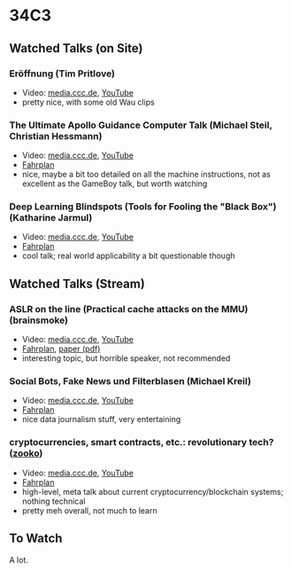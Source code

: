 # 34C3

## Watched Talks (on Site)

### Eröffnung (Tim Pritlove)

* Video: [media.ccc.de](https://media.ccc.de/v/34c3-9292-eroffnung_tuwat),
  [YouTube](https://www.youtube.com/watch?v=GE4T_HFR0qA)
* pretty nice, with some old Wau clips

### The Ultimate Apollo Guidance Computer Talk (Michael Steil, Christian Hessmann)

* Video:
  [media.ccc.de](https://media.ccc.de/v/34c3-9064-the_ultimate_apollo_guidance_computer_talk),
  [YouTube](https://www.youtube.com/watch?v=xx7Lfh5SKUQ)
* [Fahrplan](https://events.ccc.de/congress/2017/Fahrplan/events/9064.html)
* nice, maybe a bit too detailed on all the machine instructions, not as
  excellent as the GameBoy talk, but worth watching

### Deep Learning Blindspots (Tools for Fooling the "Black Box") (Katharine Jarmul)

* Video:
  [media.ccc.de](https://media.ccc.de/v/34c3-8860-deep_learning_blindspots),
  [YouTube](https://www.youtube.com/watch?v=BVJT-sE0WWQ)
* [Fahrplan](https://events.ccc.de/congress/2017/Fahrplan/events/8860.html)
* cool talk; real world applicability a bit questionable though

## Watched Talks (Stream)

### ASLR on the line (Practical cache attacks on the MMU) (brainsmoke)

* Video: [media.ccc.de](https://media.ccc.de/v/34c3-9135-aslr_on_the_line),
  [YouTube](https://www.youtube.com/watch?v=ewe3-mUku94)
* [Fahrplan](https://fahrplan.events.ccc.de/congress/2017/Fahrplan/events/9135.html),
  [paper (pdf)](http://www.cs.vu.nl/~herbertb/download/papers/anc_ndss17.pdf)
* interesting topic, but horrible speaker, not recommended

### Social Bots, Fake News und Filterblasen (Michael Kreil)

* Video:
  [media.ccc.de](https://media.ccc.de/v/34c3-9268-social_bots_fake_news_und_filterblasen),
  [YouTube](https://www.youtube.com/watch?v=6jNWl5d_DOk)
* [Fahrplan](https://events.ccc.de/congress/2017/Fahrplan/events/9268.html)
* nice data journalism stuff, very entertaining

### cryptocurrencies, smart contracts, etc.: revolutionary tech? ([zooko](https://twitter.com/zooko))

* Video:
  [media.ccc.de](https://media.ccc.de/v/34c3-9240-cryptocurrencies_smart_contracts_etc_revolutionary_tech),
  [YouTube](https://www.youtube.com/watch?v=OSs3wzoVpl0)
* [Fahrplan](https://events.ccc.de/congress/2017/Fahrplan/events/9240.html)
* high-level, meta talk about current cryptocurrency/blockchain systems; nothing
  technical
* pretty meh overall, not much to learn

## To Watch

A lot.
